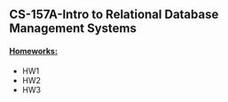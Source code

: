 <h2>CS-157A-Intro to Relational Database Management Systems</h2>
<h4><u>Homeworks:</u></h4>
<ul>
  <li>HW1</li>
  <li>HW2</li>
  <li>HW3</li>
</ul>
